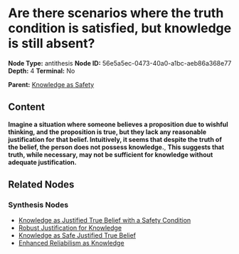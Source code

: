 # Are there scenarios where the truth condition is satisfied, but knowledge is still absent?

**Node Type:** antithesis
**Node ID:** 56e5a5ec-0473-40a0-a1bc-aeb86a368e77
**Depth:** 4
**Terminal:** No

**Parent:** [Knowledge as Safety](knowledge-as-safety-synthesis-faa6057a-ebaa-4043-ba64-f52dcdcd1739.md)

## Content

**Imagine a situation where someone believes a proposition due to wishful thinking, and the proposition is true, but they lack any reasonable justification for that belief. Intuitively, it seems that despite the truth of the belief, the person does not possess knowledge.**, **This suggests that truth, while necessary, may not be sufficient for knowledge without adequate justification.**

## Related Nodes

### Synthesis Nodes

- [Knowledge as Justified True Belief with a Safety Condition](knowledge-as-justified-true-belief-with-a-safety-condition-synthesis-19b1c3f8-0931-4f74-b284-6ccf91941a4f.md)
- [Robust Justification for Knowledge](robust-justification-for-knowledge-synthesis-249fe328-cc98-46ee-9ab5-9c12dcffb699.md)
- [Knowledge as Safe Justified True Belief](knowledge-as-safe-justified-true-belief-synthesis-98a74d25-f2c8-49d6-887b-bee653f18ba3.md)
- [Enhanced Reliabilism as Knowledge](enhanced-reliabilism-as-knowledge-synthesis-41d64b99-2ae4-4e54-8587-c3eff3a0b8a3.md)
